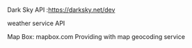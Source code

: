 #

Dark Sky API :https://darksky.net/dev

weather service API

Map Box: mapbox.com
Providing with map geocoding service
